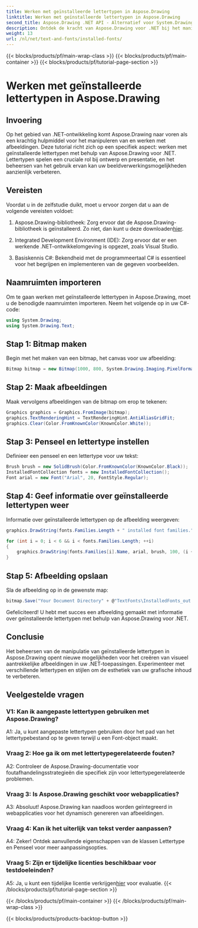 ```yaml
---
title: Werken met geïnstalleerde lettertypen in Aspose.Drawing
linktitle: Werken met geïnstalleerde lettertypen in Aspose.Drawing
second_title: Aspose.Drawing .NET API - Alternatief voor System.Drawing.Common
description: Ontdek de kracht van Aspose.Drawing voor .NET bij het manipuleren van geïnstalleerde lettertypen. Verbeter uw beeldverwerkingsvaardigheden met deze uitgebreide tutorial.
weight: 13
url: /nl/net/text-and-fonts/installed-fonts/
---
```


{{< blocks/products/pf/main-wrap-class >}}
{{< blocks/products/pf/main-container >}}
{{< blocks/products/pf/tutorial-page-section >}}

# Werken met geïnstalleerde lettertypen in Aspose.Drawing

## Invoering

Op het gebied van .NET-ontwikkeling komt Aspose.Drawing naar voren als een krachtig hulpmiddel voor het manipuleren van en werken met afbeeldingen. Deze tutorial richt zich op een specifiek aspect: werken met geïnstalleerde lettertypen met behulp van Aspose.Drawing voor .NET. Lettertypen spelen een cruciale rol bij ontwerp en presentatie, en het beheersen van het gebruik ervan kan uw beeldverwerkingsmogelijkheden aanzienlijk verbeteren.

## Vereisten

Voordat u in de zelfstudie duikt, moet u ervoor zorgen dat u aan de volgende vereisten voldoet:

1.  Aspose.Drawing-bibliotheek: Zorg ervoor dat de Aspose.Drawing-bibliotheek is geïnstalleerd. Zo niet, dan kunt u deze downloaden[hier](https://releases.aspose.com/drawing/net/).

2. Integrated Development Environment (IDE): Zorg ervoor dat er een werkende .NET-ontwikkelomgeving is opgezet, zoals Visual Studio.

3. Basiskennis C#: Bekendheid met de programmeertaal C# is essentieel voor het begrijpen en implementeren van de gegeven voorbeelden.

## Naamruimten importeren

Om te gaan werken met geïnstalleerde lettertypen in Aspose.Drawing, moet u de benodigde naamruimten importeren. Neem het volgende op in uw C#-code:

```csharp
using System.Drawing;
using System.Drawing.Text;
```

## Stap 1: Bitmap maken

Begin met het maken van een bitmap, het canvas voor uw afbeelding:

```csharp
Bitmap bitmap = new Bitmap(1000, 800, System.Drawing.Imaging.PixelFormat.Format32bppPArgb);
```

## Stap 2: Maak afbeeldingen

Maak vervolgens afbeeldingen van de bitmap om erop te tekenen:

```csharp
Graphics graphics = Graphics.FromImage(bitmap);
graphics.TextRenderingHint = TextRenderingHint.AntiAliasGridFit;
graphics.Clear(Color.FromKnownColor(KnownColor.White));
```

## Stap 3: Penseel en lettertype instellen

Definieer een penseel en een lettertype voor uw tekst:

```csharp
Brush brush = new SolidBrush(Color.FromKnownColor(KnownColor.Black));
InstalledFontCollection fonts = new InstalledFontCollection();
Font arial = new Font("Arial", 20, FontStyle.Regular);
```

## Stap 4: Geef informatie over geïnstalleerde lettertypen weer

Informatie over geïnstalleerde lettertypen op de afbeelding weergeven:

```csharp
graphics.DrawString(fonts.Families.Length + " installed font families.", arial, brush, 100, 100);

for (int i = 0; i < 6 && i < fonts.Families.Length; ++i)
{
    graphics.DrawString(fonts.Families[i].Name, arial, brush, 100, (i + 2) * 100);
}
```

## Stap 5: Afbeelding opslaan

Sla de afbeelding op in de gewenste map:

```csharp
bitmap.Save("Your Document Directory" + @"TextFonts\InstalledFonts_out.png");
```

Gefeliciteerd! U hebt met succes een afbeelding gemaakt met informatie over geïnstalleerde lettertypen met behulp van Aspose.Drawing voor .NET.

## Conclusie

Het beheersen van de manipulatie van geïnstalleerde lettertypen in Aspose.Drawing opent nieuwe mogelijkheden voor het creëren van visueel aantrekkelijke afbeeldingen in uw .NET-toepassingen. Experimenteer met verschillende lettertypen en stijlen om de esthetiek van uw grafische inhoud te verbeteren.

## Veelgestelde vragen

### V1: Kan ik aangepaste lettertypen gebruiken met Aspose.Drawing?

A1: Ja, u kunt aangepaste lettertypen gebruiken door het pad van het lettertypebestand op te geven terwijl u een Font-object maakt.

### Vraag 2: Hoe ga ik om met lettertypegerelateerde fouten?

A2: Controleer de Aspose.Drawing-documentatie voor foutafhandelingsstrategieën die specifiek zijn voor lettertypegerelateerde problemen.

### Vraag 3: Is Aspose.Drawing geschikt voor webapplicaties?

A3: Absoluut! Aspose.Drawing kan naadloos worden geïntegreerd in webapplicaties voor het dynamisch genereren van afbeeldingen.

### Vraag 4: Kan ik het uiterlijk van tekst verder aanpassen?

A4: Zeker! Ontdek aanvullende eigenschappen van de klassen Lettertype en Penseel voor meer aanpassingsopties.

### Vraag 5: Zijn er tijdelijke licenties beschikbaar voor testdoeleinden?

 A5: Ja, u kunt een tijdelijke licentie verkrijgen[hier](https://purchase.aspose.com/temporary-license/) voor evaluatie.
{{< /blocks/products/pf/tutorial-page-section >}}

{{< /blocks/products/pf/main-container >}}
{{< /blocks/products/pf/main-wrap-class >}}

{{< blocks/products/products-backtop-button >}}

